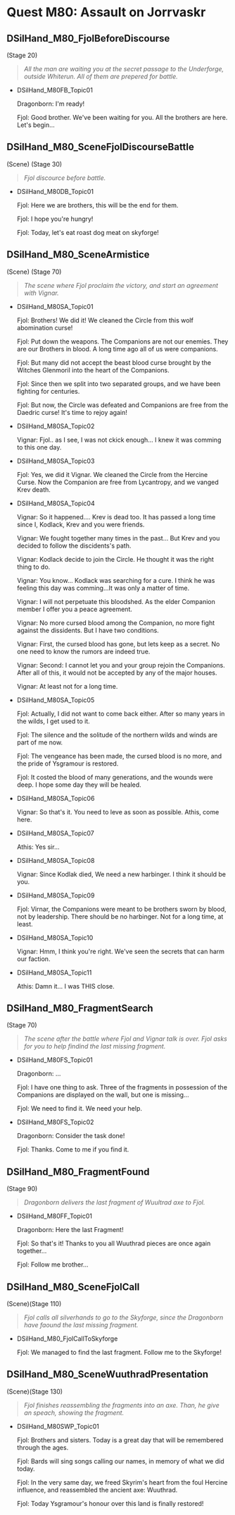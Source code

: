# Quest M80: Assault on Jorrvaskr  

## DSilHand_M80_FjolBeforeDiscourse
(Stage 20)

> _All the man are waiting you at the secret passage to the Underforge, outside Whiterun. All of them are prepered for battle._

* DSilHand_M80FB_Topic01

    Dragonborn: I'm ready!

    Fjol: Good brother. We've been waiting for you. All the brothers are here. Let's begin...


## DSilHand_M80_SceneFjolDiscourseBattle
(Scene) (Stage 30)

> _Fjol discource before battle._

* DSilHand_M80DB_Topic01

    Fjol: Here we are brothers, this will be the end for them.

    Fjol: I hope you're hungry!

    Fjol: Today, let's eat roast dog meat on skyforge!

## DSilHand_M80_SceneArmistice
(Scene) (Stage 70)

> _The scene where Fjol proclaim the victory, and start an agreement with Vignar._

* DSilHand_M80SA_Topic01

    Fjol: Brothers! We did it! We cleaned the Circle from this wolf abomination curse! 

    Fjol: Put down the weapons. The Companions are not our enemies. They are our Brothers in blood. A long time ago all of us were companions. 

    Fjol: But many did not accept the beast blood  curse brought by the Witches Glenmoril into the heart of the Companions. 

    Fjol: Since then we split into two separated groups, and we have been fighting for centuries. 

    Fjol: But now, the Circle was defeated and Companions are free from the Daedric curse! It's time to rejoy again!

* DSilHand_M80SA_Topic02

    Vignar: Fjol.. as I see, I was not ckick enough... I knew it was comming to this one day.

* DSilHand_M80SA_Topic03

    Fjol: Yes, we did it Vignar. We cleaned the Circle from the Hercine Curse. Now the Companion are free from Lycantropy, and we vanged Krev death.  

* DSilHand_M80SA_Topic04

    Vignar: So it happened.... Krev is dead too. It has passed a long time since I, Kodlack, Krev and you were friends.

    Vignar: We fought together many times in the past... But Krev and you decided to follow the discidents's path. 
    
    Vignar: Kodlack decide to join the Circle. He thought it was the right thing to do. 

    Vignar: You know... Kodlack was searching for a cure. I think he was feeling this day was comming...It was only a matter of time.

    Vignar: I will not perpetuate this bloodshed. As the elder Companion member I offer you a peace agreement. 
    
    Vignar: No more cursed blood among the Companion, no more fight against the dissidents. But I have two conditions. 

    Vignar: First, the cursed blood has gone, but lets keep as a secret. No one need to know the rumors are indeed true.
    
    Vignar: Second: I cannot let you and your group rejoin the Companions. After all of this, it would not be accepted by any of the major houses. 

    Vignar: At least not for a long time.


* DSilHand_M80SA_Topic05

    Fjol: Actually, I did not want to come back either. After so many years in the wilds, I get used to it.

    Fjol: The silence and the solitude of the northern wilds and winds are part of me now.

    Fjol: The vengeance has been made, the cursed blood is no more, and the pride of Ysgramour is restored.

    Fjol: It costed the blood of many generations, and the wounds were deep.  I hope some day they will be healed.


* DSilHand_M80SA_Topic06

    Vignar: So that's it. You need to leve as soon as possible. Athis, come here.

* DSilHand_M80SA_Topic07

    Athis: Yes sir...

* DSilHand_M80SA_Topic08

    Vignar: Since Kodlak died, We need a new harbinger. I think it should be you.

* DSilHand_M80SA_Topic09

    Fjol: Virnar, the Companions were meant to be brothers sworn by blood, not by leadership. There should be no harbinger. Not for a long time, at least.

* DSilHand_M80SA_Topic10

    Vignar: Hmm, I think you're right. We've seen the secrets that can harm our faction.

* DSilHand_M80SA_Topic11

    Athis: Damn it... I was THIS close. 


## DSilHand_M80_FragmentSearch
(Stage 70)

> _The scene after the battle where Fjol and Vignar talk is over. Fjol asks for you to help findind the last missing fragment._

* DSilHand_M80FS_Topic01

    Dragonborn: ...

    Fjol: I have one thing to ask. Three of the fragments in possession of the Companions are displayed on the wall, but one is missing... 

    Fjol: We need to find it. We need your help.

* DSilHand_M80FS_Topic02

    Dragonborn: Consider the task done!

    Fjol: Thanks. Come to me if you find it.

## DSilHand_M80_FragmentFound
(Stage 90)

> _Dragonborn delivers the last fragment of Wuultrad axe to Fjol._

* DSilHand_M80FF_Topic01

    Dragonborn: Here the last Fragment!

    Fjol: So that's it! Thanks to you all Wuuthrad pieces are once again together...

    Fjol: Follow me brother...

## DSilHand_M80_SceneFjolCall
(Scene)(Stage 110)

> _Fjol calls all silverhands to go to the Skyforge, since the Dragonborn have faound the last missing fragment._

* DSilHand_M80_FjolCallToSkyforge

    Fjol: We managed to find the last fragment. Follow me to the Skyforge!


## DSilHand_M80_SceneWuuthradPresentation
(Scene)(Stage 130)

> _Fjol finishes reassembling the fragments into an axe. Than, he give an speach, showing the fragment._

* DSilHand_M80SWP_Topic01

    Fjol: Brothers and sisters. Today is a great day that will be remembered through the ages.

    Fjol: Bards will sing songs calling our names, in memory  of what we did today. 

    Fjol: In the very same day, we freed Skyrim's heart from the foul Hercine influence, and reassembled the ancient axe: Wuuthrad.

    Fjol: Today Ysgramour's honour over this land is finally restored!






























